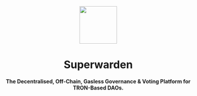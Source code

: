<div align="center">
    <img src="superwarden-logo.png" width=100 height=100>
    <h1>Superwarden</h1>
    <strong>The Decentralised, Off-Chain, Gasless Governance & Voting Platform for TRON-Based DAOs.</strong>
</div>
